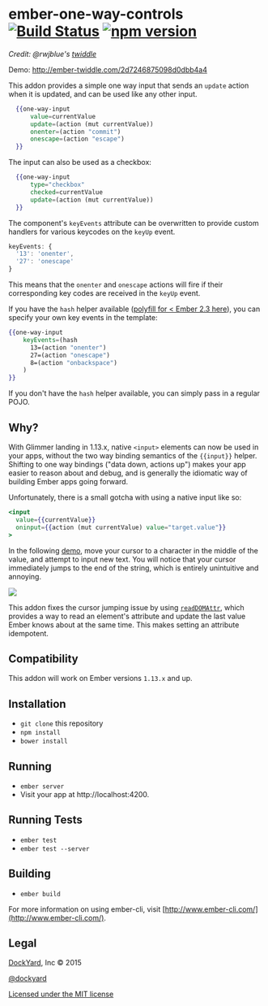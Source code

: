 # ember-one-way-controls [![Build Status](https://travis-ci.org/dockyard/ember-one-way-controls.svg?branch=master)](https://travis-ci.org/dockyard/ember-one-way-controls) [![npm version](https://badge.fury.io/js/ember-one-way-controls.svg)](https://badge.fury.io/js/ember-one-way-controls)
*Credit: @rwjblue's [twiddle](https://gist.github.com/rwjblue/2d7246875098d0dbb4a4)*

Demo: http://ember-twiddle.com/2d7246875098d0dbb4a4

This addon provides a simple one way input that sends an `update` action when it is updated, and can be used like any other input.

```hbs
  {{one-way-input
      value=currentValue
      update=(action (mut currentValue))
      onenter=(action "commit")
      onescape=(action "escape")
  }}
```

The input can also be used as a checkbox:

```hbs
  {{one-way-input
      type="checkbox"
      checked=currentValue
      update=(action (mut currentValue))
  }}
```

The component's `keyEvents` attribute can be overwritten to provide custom handlers for various keycodes on the `keyUp` event. 

```js
keyEvents: {
  '13': 'onenter',
  '27': 'onescape'
}
```

This means that the `onenter` and `onescape` actions will fire if their corresponding key codes are received in the `keyUp` event. 

If you have the `hash` helper available ([polyfill for < Ember 2.3 here](https://github.com/cibernox/ember-hash-helper-polyfill)), you can specify your own key events in the template:

```hbs
{{one-way-input 
    keyEvents=(hash 
      13=(action "onenter") 
      27=(action "onescape")
      8=(action "onbackspace")
    )
}}
```

If you don't have the `hash` helper available, you can simply pass in a regular POJO. 

## Why?

With Glimmer landing in 1.13.x, native `<input>` elements can now be used in your apps, without the two way binding semantics of the `{{input}}` helper. Shifting to one way bindings ("data down, actions up") makes your app easier to reason about and debug, and is generally the idiomatic way of building Ember apps going forward.

Unfortunately, there is a small gotcha with using a native input like so:

```hbs
<input
  value={{currentValue}}
  oninput={{action (mut currentValue) value="target.value"}}
>
```

In the following [demo](http://jsbin.com/juxedi/edit?output), move your cursor to a character in the middle of the value, and attempt to input new text. You will notice that your cursor immediately jumps to the end of the string, which is entirely unintuitive and annoying.

![](https://i.imgur.com/D0pReSs.jpg)

This addon fixes the cursor jumping issue by using [`readDOMAttr`](http://emberjs.com/api/classes/Ember._MetamorphView.html#method_readDOMAttr), which provides a way to read an element's attribute and update the last value Ember knows about at the same time. This makes setting an attribute idempotent.

## Compatibility

This addon will work on Ember versions `1.13.x` and up.

## Installation

* `git clone` this repository
* `npm install`
* `bower install`

## Running

* `ember server`
* Visit your app at http://localhost:4200.

## Running Tests

* `ember test`
* `ember test --server`

## Building

* `ember build`

For more information on using ember-cli, visit [http://www.ember-cli.com/](http://www.ember-cli.com/).

## Legal

[DockYard](http://dockyard.com/ember-consulting), Inc &copy; 2015

[@dockyard](http://twitter.com/dockyard)

[Licensed under the MIT license](http://www.opensource.org/licenses/mit-license.php)
